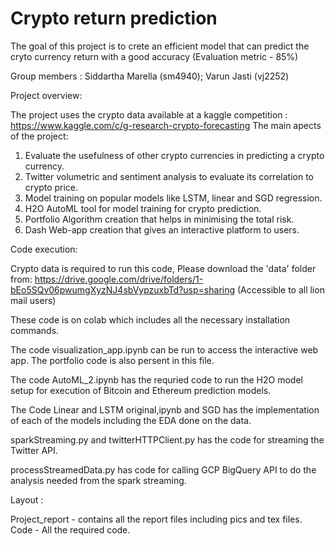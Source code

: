 # Crypto return prediction

The goal of this project is to crete an efficient model that can predict the cryto currency return with a good accuracy (Evaluation metric - 85%)

Group members : Siddartha Marella (sm4940); Varun Jasti (vj2252)

Project overview:

The project uses the crypto data available at a kaggle competition : https://www.kaggle.com/c/g-research-crypto-forecasting 
The main apects of the project:

1. Evaluate the usefulness of other crypto currencies in predicting a crypto currency.
2. Twitter volumetric and sentiment analysis to evaluate its correlation to crypto price.
3. Model training on popular models like LSTM, linear and SGD regression.
4. H2O AutoML tool for model training for crypto prediction.
5. Portfolio Algorithm creation that helps in minimising the total risk.
6. Dash Web-app creation that gives an interactive platform to users. 

Code execution:

Crypto data is required to run this code, Please download the 'data' folder from: https://drive.google.com/drive/folders/1-bEo5SQv06pwumgXyzNJ4sbVypzuxbTd?usp=sharing (Accessible to all lion mail users)

These code is on colab which includes all the necessary installation commands.

The code visualization_app.ipynb can be run to access the interactive web app. The portfolio code is also persent in this file.

The code AutoML_2.ipynb has the requried code to run the H2O model setup for execution of Bitcoin and Ethereum prediction models.

The Code Linear and LSTM original,ipynb and SGD has the implementation of each of the models including the EDA done on the data.

sparkStreaming.py and twitterHTTPClient.py has the code for streaming the Twitter API.

processStreamedData.py has code for calling GCP BigQuery API to do the analysis needed from the spark streaming. 

Layout :

Project_report - contains all the report files including pics and tex files.
Code - All the required code.
